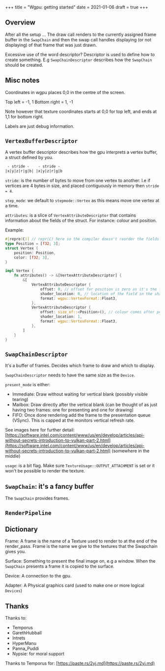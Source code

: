 +++
title = "Wgpu: getting started"
date = 2021-01-06
draft = true
+++

## Overview

After all the setup ...
The draw call renders to the currently assigned frame buffer in the `SwapChain`
and then the swap call handles displaying (or not displaying) of that frame that
was just drawn.

Excessive use of the word descriptor? Descriptor is used to define how to create
something. E.g `SwapChainDescriptor` describes how the `SwapChain` should be
created.

## Misc notes

Coordinates in wgpu places 0,0 in the centre of the screen.

Top left = -1, 1
Bottom right = 1, -1

Note however that texture coordinates starts at 0,0 for top left, and ends
at 1,1 for bottom right.

Labels are just debug information.

## `VertexBufferDescriptor`

A vertex buffer descriptor describes how the gpu interprets a vertex buffer, a
struct defined by you.

```txt
 - stride -    - stride -
|x|y|z|r|g|b| |x|y|z|r|g|b
```

`stride`: is the number of bytes to move from one vertex to another:
I.e if vertices are 4 bytes in size, and placed contiguously in memory then
`stride = 4`.

`step_mode`: we default to `stepmode::Vertex` as this means move one vertex at a
time.

`attributes`: is a slice of `VertexAttributeDescriptor` that contains
information about the fields of the struct. For instance: colour and position.

Example:

```rust
#[repre(C)] // repr(C) here so the compiler doesn't reorder the fields
type Position = [f32; 3];
struct Vertex {
    position: Position,
    color: [f32; 3],
}

impl Vertex {
    fn attributes() -> &[VertexAttributeDescriptor] {
        &[
            VertexAttributeDescriptor {
                offset: 0, // offset for position is zero as it's the first field
                shader_location: 0, // location of the field in the shader, not on the struct
                format: wgpu::VertexFormat::Float3,
            },
            VertexAttributeDescriptor {
                offset: size_of::<Position>(), // colour comes after position
                shader_location: 1,
                format: wgpu::VertexFormat::Float3,
            },
        ]
    }
}
```

## `SwapChainDescriptor`

It's a buffer of frames.
Decides which frame to draw and which to display.

`SwapChainDescriptor` needs to have the same size as the `Device`.

`present_mode` is either:

* Immediate: Draw without waiting for vertical blank (possibly visible tearing)
* Mailbox: Draw directly after the vertical blank (can be thought of as just
  having two frames: one for presenting and one for drawing)
* FIFO: Once done rendering add the frame to the presentation queue (VSync).
        This is capped at the monitors vertical refresh rate.

See images here for further detail:
[https://software.intel.com/content/www/us/en/develop/articles/api-without-secrets-introduction-to-vulkan-part-2.html](https://software.intel.com/content/www/us/en/develop/articles/api-without-secrets-introduction-to-vulkan-part-2.html)
(somewhere in the middle)

`usage`: is a bit flag. Make sure `TextureUsage::OUTPUT_ATTACHMENT` is set or it
won't be possible to render the texture.

## `SwapChain`: it's a fancy buffer

The `SwapChain` provides frames.

## `RenderPipeline`

## Dictionary

Frame:
A frame is the name of a Texture used to render to at the end of the render_pass.
Frame is the name we give to the textures that the Swapchain gives you.

Surface: Something to present the final image on, e.g a window. When the
`SwapChain` presents a frame it is copied to the surface.

Device: A connection to the gpu.

Adapter: A Physical graphics card (used to make one or more logical `Devices`)

## Thanks

Thanks to:

* Temporus
* GarethHubball
* Intrets
* HyperManu
* Panna_Puddi
* Nypsie: for moral support

Thanks to Temporus for: [https://paste.rs/2yj.md](https://paste.rs/2yj.md)
